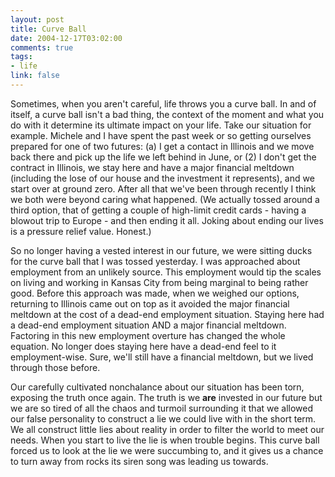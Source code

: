 ```yaml
--- 
layout: post
title: Curve Ball
date: 2004-12-17T03:02:00
comments: true
tags:
- life
link: false
---
```

Sometimes, when you aren't careful, life throws you a curve ball. In and of itself, a curve ball isn't a bad thing, the context of the moment and what you do with it determine its ultimate impact on your life. Take our situation for example. Michele and I have spent the past week or so getting ourselves prepared for one of two futures: (a) I get a contact in Illinois and we move back there and pick up the life we left behind in June, or (2) I don't get the contract in Illinois, we stay here and have a major financial meltdown (including the lose of our house and the investment it represents), and we start over at ground zero. After all that we've been through recently I think we both were beyond caring what happened. (We actually tossed around a third option, that of getting a couple of high-limit credit cards - having a blowout trip to Europe - and then ending it all. Joking about ending our lives is a pressure relief value. Honest.)

So no longer having a vested interest in our future, we were sitting ducks for the curve ball that I was tossed yesterday. I was approached about employment from an unlikely source. This employment would tip the scales on living and working in Kansas City from being marginal to being rather good. Before this approach was made, when we weighed our options, returning to Illinois came out on top as it avoided the major financial meltdown at the cost of a dead-end employment situation. Staying here had a dead-end employment situation AND a major financial meltdown. Factoring in this new employment overture has changed the whole equation. No longer does staying here have a dead-end feel to it employment-wise. Sure, we'll still have a financial meltdown, but we lived through those before.

Our carefully cultivated nonchalance about our situation has been torn, exposing the truth once again. The truth is we <strong>are</strong> invested in our future but we are so tired of all the chaos and turmoil surrounding it that we allowed our false personality to construct a lie we could live with in the short term. We all construct little lies about reality in order to filter the world to meet our needs. When you start to live the lie is when trouble begins. This curve ball forced us to look at the lie we were succumbing to, and it gives us a chance to turn away from rocks its siren song was leading us towards.
